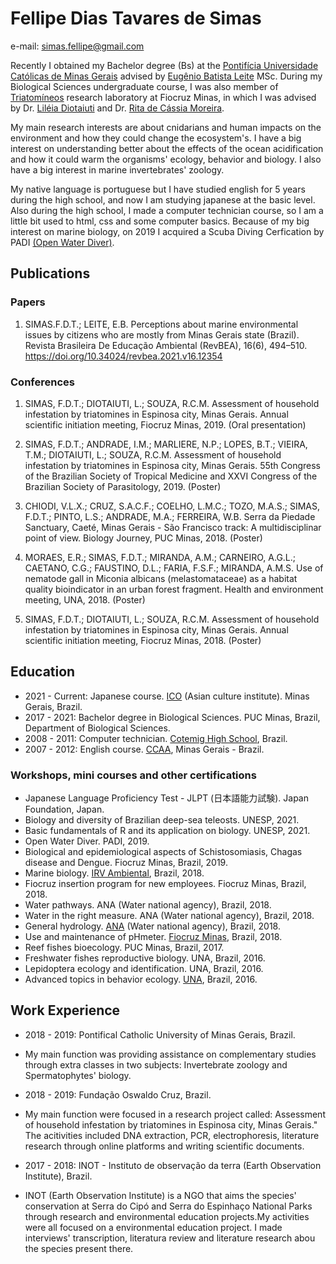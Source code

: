 # Fellipe Dias Tavares de Simas

e-mail: simas.fellipe@gmail.com

Recently I obtained my Bachelor degree (Bs) at the [Pontifícia Universidade Católicas de Minas Gerais](https://www.pucminas.br/destaques/Paginas/default.aspx) advised by [Eugênio Batista Leite](https://www.linkedin.com/in/eug%C3%AAnio-batista-leite-4310b670/) MSc. During my Biological Sciences undergraduate course, I was also member of [Triatomíneos](http://www.cpqrr.fiocruz.br/pg/pesquisa/grupos-de-pesquisa/22-2/) research laboratory at Fiocruz Minas, in which I was advised by Dr. [Liléia Diotaiuti](https://www.researchgate.net/profile/Lileia-Diotaiuti) and Dr. [Rita de Cássia Moreira](http://www.cpqrr.fiocruz.br/pg/team_member/rita-de-cassia-moreira-de-souza-2/). 

My main research interests are about cnidarians and human impacts on the environment and how they could change the ecosystem's. I have a big interest on understanding better about the effects of the ocean acidification and how it could warm the organisms' ecology, behavior and biology. I also have a big interest in marine invertebrates' zoology.

My native language is portuguese but I have studied english for 5 years during the high school, and now I am studying japanese at the basic level. Also during the high school, I made a computer technician course, so I am a little bit used to html, css and some computer basics. Because of my big interest on marine biology, on 2019 I acquired a Scuba Diving Cerfication by PADI [(Open Water Diver)](https://www.padi.com/courses/open-water-diver?utm_campaign=ww-en-entry-pros-search-seekadventure&utm_source=google.com&utm_medium=cpc&utm_term=ww-en-entry-pros-search-open_water_diver&crid=618705881&gclid=Cj0KCQiAys2MBhDOARIsAFf1D1cLQ-XNde-q6qHI4Da11xG527x7oixgR749vZ-eLyt4LI55FckGnJEaAsD5EALw_wcB).


## Publications

### Papers

1. SIMAS.F.D.T.; LEITE, E.B. Perceptions about marine environmental issues by citizens who are mostly from Minas Gerais state (Brazil). Revista Brasileira De Educação Ambiental (RevBEA), 16(6), 494–510. https://doi.org/10.34024/revbea.2021.v16.12354


### Conferences

1. SIMAS, F.D.T.; DIOTAIUTI, L.; SOUZA, R.C.M. Assessment of household infestation by triatomines in Espinosa city, Minas Gerais. Annual scientific initiation meeting, Fiocruz Minas, 2019. (Oral presentation)

2. SIMAS, F.D.T.; ANDRADE, I.M.; MARLIERE, N.P.; LOPES, B.T.; VIEIRA, T.M.; DIOTAIUTI, L.; SOUZA, R.C.M. Assessment of household infestation by triatomines in Espinosa city, Minas Gerais. 55th Congress of the Brazilian Society of Tropical Medicine and XXVI Congress of the Brazilian Society of Parasitology, 2019. (Poster)

3. CHIODI, V.L.X.; CRUZ, S.A.C.F.; COELHO, L.M.C.; TOZO, M.A.S.; SIMAS, F.D.T.; PINTO, L.S.; ANDRADE, M.A.; FERREIRA, W.B. Serra da Piedade Sanctuary, Caeté, Minas Gerais - São Francisco track: A multidisciplinar point of view. Biology Journey, PUC Minas, 2018. (Poster)

4. MORAES, E.R.; SIMAS, F.D.T.; MIRANDA, A.M.; CARNEIRO, A.G.L.; CAETANO, C.G.; FAUSTINO, D.L.; FARIA, F.S.F.; MIRANDA, A.M.S. Use of nematode gall in Miconia albicans (melastomataceae) as a habitat quality bioindicator in an urban forest fragment. Health and environment meeting, UNA, 2018. (Poster)

5. SIMAS, F.D.T.; DIOTAIUTI, L.; SOUZA, R.C.M. Assessment of household infestation by triatomines in Espinosa city, Minas Gerais. Annual scientific initiation meeting, Fiocruz Minas, 2018. (Poster)



## Education
- 2021 - Current: Japanese course. [ICO](https://icosite.com.br/) (Asian culture institute). Minas Gerais, Brazil.
- 2017 - 2021: Bachelor degree in Biological Sciences. PUC Minas, Brazil, Department of Biological Sciences. 
- 2008 - 2011: Computer technician. [Cotemig High School](https://www.cotemig.com.br/), Brazil. 
- 2007 - 2012: English course. [CCAA](https://www.ccaa.com.br/), Minas Gerais - Brazil. 

### Workshops, mini courses and other certifications
- Japanese Language Proficiency Test - JLPT (日本語能力試験). Japan Foundation, Japan.
- Biology and diversity of Brazilian deep-sea teleosts. UNESP, 2021.
- Basic fundamentals of R and its application on biology. UNESP, 2021.
- Open Water Diver. PADI, 2019.
- Biological and epidemiological aspects of Schistosomiasis, Chagas disease and Dengue. Fiocruz Minas, Brazil, 2019.
- Marine biology. [IRV Ambiental](https://www.irvambiental.com.br/), Brazil, 2018.
- Fiocruz insertion program for new employees. Fiocruz Minas, Brazil, 2018.
- Water pathways. ANA (Water national agency), Brazil, 2018.
- Water in the right measure. ANA (Water national agency), Brazil, 2018.
- General hydrology. [ANA](https://www.gov.br/ana/pt-br) (Water national agency), Brazil, 2018.
- Use and maintenance of pHmeter. [Fiocruz Minas](http://www.cpqrr.fiocruz.br/pg/), Brazil, 2018.
- Reef fishes bioecology. PUC Minas, Brazil, 2017.
- Freshwater fishes reproductive biology. UNA, Brazil, 2016.
- Lepidoptera ecology and identification. UNA, Brazil, 2016.
- Advanced topics in behavior ecology. [UNA](https://www.una.br/), Brazil, 2016.


## Work Experience

- 2018 - 2019: Pontifical Catholic University of Minas Gerais, Brazil.
- My main function was providing assistance on complementary studies through extra classes in two subjects: Invertebrate zoology and Spermatophytes' biology.


- 2018 - 2019: Fundação Oswaldo Cruz, Brazil.
- My main function were focused in a research project called: Assessment of household infestation by triatomines in Espinosa city, Minas Gerais." The acitivities included DNA extraction, PCR, electrophoresis, literature research through online platforms and writing scientific documents.


- 2017 - 2018: INOT - Instituto de observação da terra (Earth Observation Institute), Brazil.
- INOT (Earth Observation Institute) is a NGO that aims the species' conservation at Serra do Cipó and Serra do Espinhaço National Parks through research and environmental education projects.My activities were all focused on a environmental education project. I made interviews' transcription, literatura review and literature research abou the species present there.






